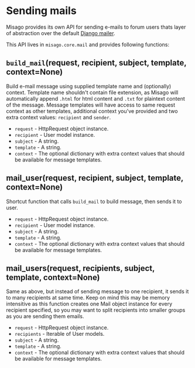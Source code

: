 Sending mails
=============


Misago provides its own API for sending e-mails to forum users thats layer of abstraction over the default [Django mailer](https://docs.djangoproject.com/en/dev/topics/email/).

This API lives in `misago.core.mail` and provides following functions:


## `build_mail`(request, recipient, subject, template, context=None)

Build e-mail message using supplied template name and (optionally) context. Template name shouldn't contain file extension, as Misago will automatically append `.html` for html content and `.txt` for plaintext content of the message. Message templates will have access to same request context as other templates, additional context you've provided and two extra context values: `recipient` and `sender`.

* `request` - HttpRequest object instance.
* `recipient` - User model instance.
* `subject` - A string.
* `template` - A string.
* `context` - The optional dictionary with extra context values that should be available for message templates.


## mail_user(request, recipient, subject, template, context=None)

Shortcut function that calls `build_mail` to build message, then sends it to user.

* `request` - HttpRequest object instance.
* `recipient` - User model instance.
* `subject` - A string.
* `template` - A string.
* `context` - The optional dictionary with extra context values that should be available for message templates.


## mail_users(request, recipients, subject, template, context=None)

Same as above, but instead of sending message to one recipient, it sends it to many recipients at same time. Keep on mind this may be memory intensitive as this function creates one Mail object instance for every recipient specified, so you may want to split recipients into smaller groups as you are sending them emails.

* `request` - HttpRequest object instance.
* `recipients` - Iterable of User models.
* `subject` - A string.
* `template` - A string.
* `context` - The optional dictionary with extra context values that should be available for message templates.